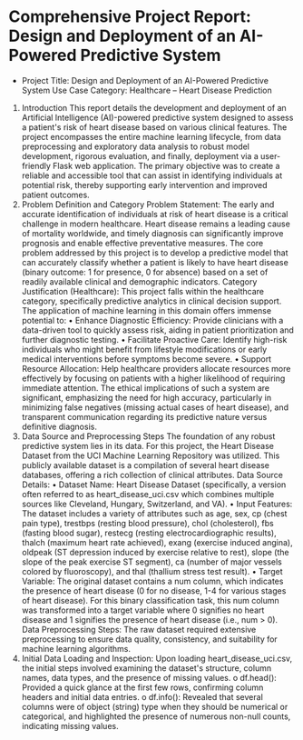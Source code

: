 # Comprehensive Project Report: Design and Deployment of an AI-Powered Predictive System
* Project Title: Design and Deployment of an AI-Powered Predictive System Use Case Category: Healthcare – Heart Disease Prediction
1. Introduction
This report details the development and deployment of an Artificial Intelligence (AI)-powered predictive system designed to assess a patient's risk of heart disease based on various clinical features. The project encompasses the entire machine learning lifecycle, from data preprocessing and exploratory data analysis to robust model development, rigorous evaluation, and finally, deployment via a user-friendly Flask web application. The primary objective was to create a reliable and accessible tool that can assist in identifying individuals at potential risk, thereby supporting early intervention and improved patient outcomes.
2. Problem Definition and Category
Problem Statement: The early and accurate identification of individuals at risk of heart disease is a critical challenge in modern healthcare. Heart disease remains a leading cause of mortality worldwide, and timely diagnosis can significantly improve prognosis and enable effective preventative measures. The core problem addressed by this project is to develop a predictive model that can accurately classify whether a patient is likely to have heart disease (binary outcome: 1 for presence, 0 for absence) based on a set of readily available clinical and demographic indicators.
Category Justification (Healthcare): This project falls within the healthcare category, specifically predictive analytics in clinical decision support. The application of machine learning in this domain offers immense potential to:
•	Enhance Diagnostic Efficiency: Provide clinicians with a data-driven tool to quickly assess risk, aiding in patient prioritization and further diagnostic testing.
•	Facilitate Proactive Care: Identify high-risk individuals who might benefit from lifestyle modifications or early medical interventions before symptoms become severe.
•	Support Resource Allocation: Help healthcare providers allocate resources more effectively by focusing on patients with a higher likelihood of requiring immediate attention.
The ethical implications of such a system are significant, emphasizing the need for high accuracy, particularly in minimizing false negatives (missing actual cases of heart disease), and transparent communication regarding its predictive nature versus definitive diagnosis.
3. Data Source and Preprocessing Steps
The foundation of any robust predictive system lies in its data. For this project, the Heart Disease Dataset from the UCI Machine Learning Repository was utilized. This publicly available dataset is a compilation of several heart disease databases, offering a rich collection of clinical attributes.
Data Source Details:
•	Dataset Name: Heart Disease Dataset (specifically, a version often referred to as heart_disease_uci.csv which combines multiple sources like Cleveland, Hungary, Switzerland, and VA).
•	Input Features: The dataset includes a variety of attributes such as age, sex, cp (chest pain type), trestbps (resting blood pressure), chol (cholesterol), fbs (fasting blood sugar), restecg (resting electrocardiographic results), thalch (maximum heart rate achieved), exang (exercise induced angina), oldpeak (ST depression induced by exercise relative to rest), slope (the slope of the peak exercise ST segment), ca (number of major vessels colored by fluoroscopy), and thal (thallium stress test result).
•	Target Variable: The original dataset contains a num column, which indicates the presence of heart disease (0 for no disease, 1-4 for various stages of heart disease). For this binary classification task, this num column was transformed into a target variable where 0 signifies no heart disease and 1 signifies the presence of heart disease (i.e., num > 0).
Data Preprocessing Steps:
The raw dataset required extensive preprocessing to ensure data quality, consistency, and suitability for machine learning algorithms.
1.	Initial Data Loading and Inspection: Upon loading heart_disease_uci.csv, the initial steps involved examining the dataset's structure, column names, data types, and the presence of missing values.
o	df.head(): Provided a quick glance at the first few rows, confirming column headers and initial data entries.
o	df.info(): Revealed that several columns were of object (string) type when they should be numerical or categorical, and highlighted the presence of numerous non-null counts, indicating missing values.
